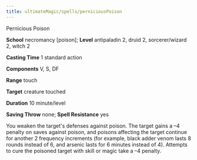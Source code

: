 ```yaml
---
title: ultimateMagic/spells/perniciousPoison
---
```

Pernicious Poison

**School** necromancy [poison]; **Level** antipaladin 2, druid 2, sorcerer/wizard 2, witch 2

**Casting Time** 1 standard action

**Components** V, S, DF

**Range** touch

**Target** creature touched

**Duration** 10 minute/level

**Saving Throw** none; **Spell Resistance** yes

You weaken the target's defenses against poison. The target gains a –4 penalty on saves against poison, and poisons affecting the target continue for another 2 frequency increments (for example, black adder venom lasts 8 rounds instead of 6, and arsenic lasts for 6 minutes instead of 4). Attempts to cure the poisoned target with skill or magic take a –4 penalty.

